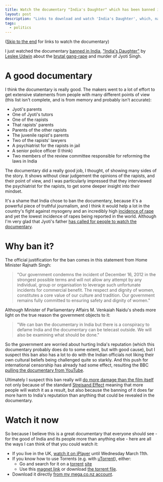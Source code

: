 ```yaml
---
title: Watch the documentary "India's Daughter" which has been banned in India
layout: post
description: "Links to download and watch 'India's Daughter', which, naturally, some editorial commentary."
tags:
  - politics
---
```


([Skip to the end](#watch-it-now) for links to watch the documentary)

I just watched the documentary [banned in India](http://www.cbc.ca/news/world/india-s-daughter-ban-on-gang-rape-film-rattles-fight-for-equality-1.2984447), ["India's Daughter"](http://en.wikipedia.org/wiki/India%27s_Daughter) by [Leslee Udwin](http://en.wikipedia.org/wiki/Leslee_Udwin) about the [brutal gang-rape](http://en.wikipedia.org/wiki/2012_Delhi_gang_rape) and murder of Jyoti Singh.

A good documentary
===

I think the documentary is really good. The makers went to a lot of effort to get extensive statements from people with many different points of view (this list isn't complete, and is from memory and probably isn't accurate):

- Jyoti's parents
- One of Jyoti's tutors
- One of the rapists
- That rapists' parents
- Parents of the other rapists
- The juvenile rapist's parents
- Two of the rapists' lawyers
- A psychiatrist for the rapists in jail
- A senior police officer (I think)
- Two members of the review committee responsible for reforming the laws in India

The documentary did a really good job, I thought, of showing many sides of the story. It shows without clear judgement the opinions of the rapists, and their point of view, and I was particularly impressed that they interviewed the psychiatrist for the rapists, to get some deeper insight into their mindset.

It's a shame that India chose to ban the documentary, because it's a powerful piece of truthful journalism, and I think it would help a lot in the country's fight against mysogeny and an incredibly high [incidence of rape](http://en.wikipedia.org/wiki/Rape_in_India) and yet the lowest incidence of rapes being reported in the world. Although I'm very glad that Jyoti's father [has called for people to watch the documentary](http://www.independent.co.uk/news/world/asia/indians-defy-ban-on-gang-rape-documentary-indias-daughter-by-watching-and-sharing-film-online-10087118.html).

Why ban it?
===

The official justification for the ban comes in this statement from Home Minister Rajnath Singh:

> "Our government condemns the incident of December 16, 2012 in the strongest possible terms and will not allow any attempt by any individual, group or organisation to leverage such unfortunate incidents for commercial benefit. The respect and dignity of women, constitutes a core value of our culture and tradition. Our government remains fully committed to ensuring safety and dignity of women."

Although Minister of Parliamentary Affairs M. Venkaiah Naidu's sheds more light on the true reason the government objects to it:

> "We can ban the documentary in India but there is a conspiracy to defame India and the documentary can be telecast outside. We will also be examining what should be done."

So the government are worried about hurting India's reputation (which this documentary probably does do to some extent, but with good cause), but I suspect this ban also has a lot to do with the Indian officials not liking their own cultural beliefs being challenged quite so starkly.  And this push for international censorship has already had some effect, resulting the BBC [pulling the documentary from YouTube](http://qz.com/357437/now-nobody-can-watch-the-controversial-bbc-documentary-indias-daughter/).

Ultimately I suspect this ban really will [do more damage than the film itself](http://qz.com/357973/indias-attempt-to-censor-indias-daughter-may-have-done-more-damage-than-the-film-itself/) not only because of the standard [Streisand Effect](http://en.wikipedia.org/wiki/Streisand_effect) meaning that more people will watch it as a result, but also because the banning of it does far more harm to India's reputation than anything that could be revealed in the documentary.

Watch it now
===

So because I believe this is a great documentary that everyone should see - for the good of India and its people more than anything else - here are all the ways I can think of that you could watch it:

- If you live in the UK, [watch it on iPlayer](http://www.bbc.co.uk/iplayer/episode/b05534p0/storyville-20142015-19-indias-daughter) until Wednesday March 11th.
- If you know how to use Torrents (e.g. with [uTorrent](http://www.utorrent.com/)), either:
  * Go and search for it on a [torrent](http://kickasstorrent.1080p-downloads.com/usearch/india%27s%20daughter/) [site](http://baytorrent.website/s/?q=indias+daughter)
  * Use this [magnet link](magnet:?xt=urn:btih:EB5FAF2AD480DA8D83693676BD1DD758C866AA53&dn=storyville+2015+s22e10+india+s+daughter+720p+pxg&tr=udp%3A%2F%2Fopen.demonii.com%3A1337%2Fannounce) or download [the torrent file](https://transfer.sh/Ocree/indias-daughter.torrent).
- Download it directly [from my mega.co.nz account](https://mega.co.nz/#!HhI1wagB!S_1yu_OayTArguhEJBkCX98X30NUFKDu3kRS_bjLEQo).
